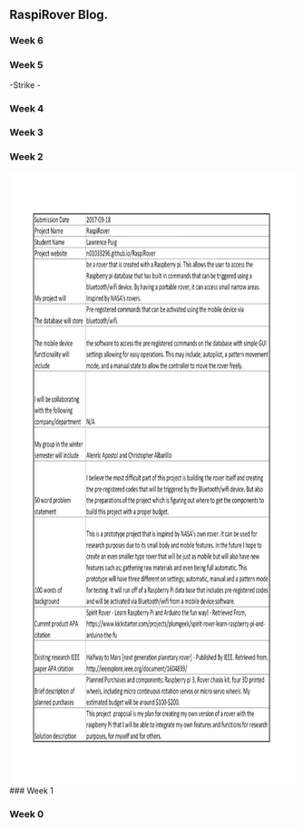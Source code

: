 RaspiRover Blog.
-------------


### Week 6

### Week 5

-Strike -

### Week 4


### Week 3


### Week 2
<img src="https://github.com/n01033296/RaspiRover/blob/master/ProposalContent.png?raw=true" alt="Proposal Content" width="1280" height="1080">
### Week 1

### Week 0
